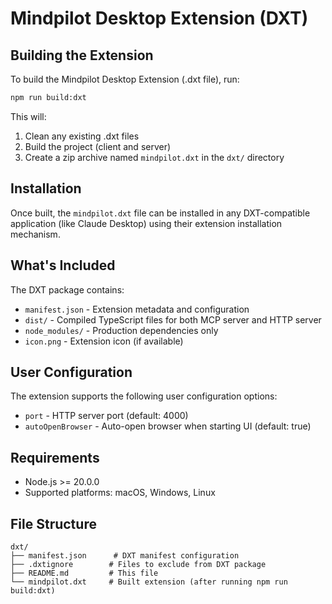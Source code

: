 # Mindpilot Desktop Extension (DXT)

## Building the Extension

To build the Mindpilot Desktop Extension (.dxt file), run:

```bash
npm run build:dxt
```

This will:
1. Clean any existing .dxt files
2. Build the project (client and server)
3. Create a zip archive named `mindpilot.dxt` in the `dxt/` directory

## Installation

Once built, the `mindpilot.dxt` file can be installed in any DXT-compatible application (like Claude Desktop) using their extension installation mechanism.

## What's Included

The DXT package contains:
- `manifest.json` - Extension metadata and configuration
- `dist/` - Compiled TypeScript files for both MCP server and HTTP server
- `node_modules/` - Production dependencies only
- `icon.png` - Extension icon (if available)

## User Configuration

The extension supports the following user configuration options:
- `port` - HTTP server port (default: 4000)
- `autoOpenBrowser` - Auto-open browser when starting UI (default: true)

## Requirements

- Node.js >= 20.0.0
- Supported platforms: macOS, Windows, Linux

## File Structure

```
dxt/
├── manifest.json      # DXT manifest configuration
├── .dxtignore        # Files to exclude from DXT package
├── README.md         # This file
└── mindpilot.dxt     # Built extension (after running npm run build:dxt)
```